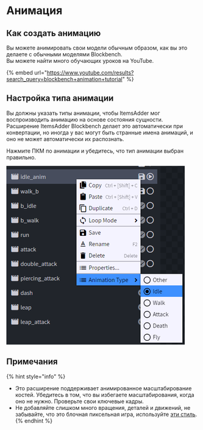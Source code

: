 # Анимация

## Как создать анимацию

Вы можете анимировать свои модели обычным образом, как вы это делаете с обычными моделями Blockbench.\
Вы можете найти много обучающих уроков на YouTube.

{% embed url="https://www.youtube.com/results?search_query=blockbench+animation+tutorial" %}

## Настройка типа анимации

Вы должны указать типы анимации, чтобы ItemsAdder мог воспроизводить анимацию на основе состояния сущности.\
Расширение ItemsAdder Blockbench делает это автоматически при конвертации, но иногда у вас могут быть странные имена анимаций, и оно не может автоматически их распознать.

Нажмите ПКМ по анимации и убедитесь, что тип анимации выбран правильно.

![](<../../../../.gitbook/assets/image (43) (1).png>)

## Примечания

{% hint style="info" %}
* Это расширение поддерживает анимированное масштабирование костей. Убедитесь в том, что вы избегаете масштабирования, когда оно не нужно. Проверьте свои ключевые кадры.
* Не добавляйте слишком много вращения, деталей и движений, не забывайте, что это блочная пиксельная игра, используйте [эти стиль](../../../minecraft-style-guide.md).
{% endhint %}

